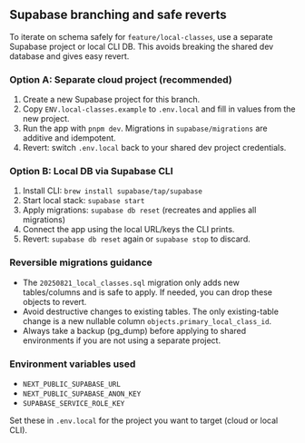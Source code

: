 ## Supabase branching and safe reverts

To iterate on schema safely for `feature/local-classes`, use a separate Supabase project or local CLI DB. This avoids breaking the shared dev database and gives easy revert.

### Option A: Separate cloud project (recommended)
1. Create a new Supabase project for this branch.
2. Copy `ENV.local-classes.example` to `.env.local` and fill in values from the new project.
3. Run the app with `pnpm dev`. Migrations in `supabase/migrations` are additive and idempotent.
4. Revert: switch `.env.local` back to your shared dev project credentials.

### Option B: Local DB via Supabase CLI
1. Install CLI: `brew install supabase/tap/supabase`
2. Start local stack: `supabase start`
3. Apply migrations: `supabase db reset` (recreates and applies all migrations)
4. Connect the app using the local URL/keys the CLI prints.
5. Revert: `supabase db reset` again or `supabase stop` to discard.

### Reversible migrations guidance
- The `20250821_local_classes.sql` migration only adds new tables/columns and is safe to apply. If needed, you can drop these objects to revert.
- Avoid destructive changes to existing tables. The only existing-table change is a new nullable column `objects.primary_local_class_id`.
- Always take a backup (pg_dump) before applying to shared environments if you are not using a separate project.

### Environment variables used
- `NEXT_PUBLIC_SUPABASE_URL`
- `NEXT_PUBLIC_SUPABASE_ANON_KEY`
- `SUPABASE_SERVICE_ROLE_KEY`

Set these in `.env.local` for the project you want to target (cloud or local CLI).



